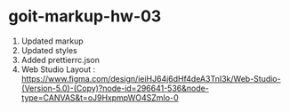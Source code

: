 # goit-markup-hw-03

1. Updated markup
2. Updated styles
3. Added prettierrc.json
4. Web Studio Layout : https://www.figma.com/design/ieiHJ64j6dHf4deA3TnI3k/Web-Studio-(Version-5.0)-(Copy)?node-id=296641-536&node-type=CANVAS&t=oJ9HxpmpWO4SZmIo-0
